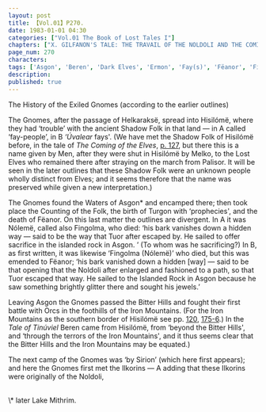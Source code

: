 ```yaml
---
layout: post
title: 【Vol.01】P270.
date: 1983-01-01 04:30
categories: ["Vol.01 The Book of Lost Tales I"]
chapters: ["X. GILFANON'S TALE: THE TRAVAIL OF THE NOLDOLI AND THE COMING OF MANKIND"]
page_num: 270
characters: 
tags: ['Asgon', 'Beren', 'Dark Elves', 'Ermon', 'Fay(s)', 'Fëanor', 'Fingolma', 'Finwë Nólemë', 'Gnomes', 'Helkaraksë', 'Hisilómë', 'Ilkorin(s)']
description: 
published: true
---
```


The History of the Exiled Gnomes (according to the earlier outlines)

The Gnomes, after the passage of Helkaraksë, spread into Hisilómë, where they had ‘trouble’ with the ancient Shadow Folk in that land — in A called ‘fay-people’, in B <I>‘Úvalear</I> fays'. (We have met the Shadow Folk of Hisilómë before, in the tale of <I>The Coming of the Elves</I>, [p. 127]({{site.baseurl}}/vol01-p127), but there this is a name given by Men, after they were shut in Hisilómë by Melko, to the Lost Elves who remained there after straying on the march from Palisor. It will be seen in the later outlines that these Shadow Folk were an unknown people wholly distinct from Elves; and it seems therefore that the name was preserved while given a new interpretation.)

The Gnomes found the Waters of Asgon\* and encamped there; then took place the Counting of the Folk, the birth of Turgon with ‘prophecies', and the death of Fëanor. On this last matter the outlines are divergent. In A it was Nólemë, called also Fingolma, who died: ‘his bark vanishes down a hidden way — said to be the way that Tuor after escaped by. He sailed to offer sacrifice in the islanded rock in Asgon. ’ (To whom was he sacrificing?) In B, as first written, it was likewise ‘Fingolma (Nólemë)’ who died, but this was emended to Fëanor; ‘his bark vanished down a hidden [way] — said to be that opening that the Noldoli after enlarged and fashioned to a path, so that Tuor escaped that way. He sailed to the Islanded Rock in Asgon because he saw something brightly glitter there and sought his jewels.’

Leaving Asgon the Gnomes passed the Bitter Hills and fought their first battle with Orcs in the foothills of the Iron Mountains. (For the Iron Mountains as the southern border of Hisilómë see pp. [120]({{site.baseurl}}/vol01-p120), [175-6]({{site.baseurl}}/vol01-p175).) In the <I>Tale of Tinúviel</I> Beren came from Hisilómë, from ‘beyond the Bitter Hills', and ‘through the terrors of the Iron Mountains', and it thus seems clear that the Bitter Hills and the Iron Mountains may be equated.)

The next camp of the Gnomes was ‘by Sirion’ (which here first appears); and here the Gnomes first met the Ilkorins — A adding that these Ilkorins were originally of the Noldoli,

<BR>
\* later Lake Mithrim.

